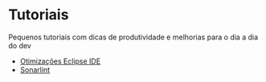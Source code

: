 # Tutoriais

Pequenos tutoriais com dicas de produtividade e melhorias para o dia a dia do dev

- [Otimizações Eclipse IDE](./IDEs/eclipse/eclipse-otimizacao.md)
- [Sonarlint](./IDEs/eclipse/sonarlint.md)